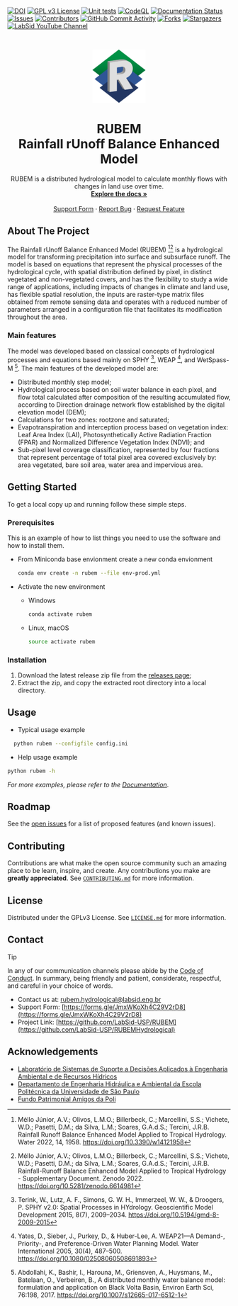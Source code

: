 <!-- PROJECT SHIELDS -->
[![DOI][zenodo-shield]][zenodo-url]
[![GPL v3 License][license-shield]][license-url]
[![Unit tests][github-actions-unit-tests-shield]][github-actions-unit-tests-url]
[![CodeQL][github-actions-codeql-shield]][github-actions-codeql-url]
[![Documentation Status][readthedocs-shield]][readthedocs-url]
[![Issues][issues-shield]][issues-url]
[![Contributors][contributors-shield]][contributors-url]
[![GitHub Commit Activity][commit-activity-shield]][commit-activity-url]
[![Forks][forks-shield]][forks-url]
[![Stargazers][stars-shield]][stars-url]
[![LabSid YouTube Channel][youtube-shield]][youtube-url]


<!-- PROJECT LOGO -->
<br />
<p align="center">
  <a href="https://github.com/LabSid-USP/RUBEM">
    <img src="doc/source/_static/icon.png" alt="Logo" width="120" height="120">
  </a>
  <h1 align="center">RUBEM<br>Rainfall rUnoff Balance Enhanced Model</br></h1>
  <p align="center">
    RUBEM is a distributed hydrological model to calculate monthly flows with changes in land use over time.
    <br />
    <a href="https://rubem.readthedocs.io/en/latest"><strong>Explore the docs »</strong></a>
    <br />
    <br />
    <a href="https://forms.gle/JmxWKoXh4C29V2rD8">Support Form</a>
    ·
    <a href="https://github.com/LabSid-USP/RUBEM/issues">Report Bug</a>
    ·
    <a href="https://github.com/LabSid-USP/RUBEM/issues">Request Feature</a>
  </p>
</p>


<!-- ABOUT THE PROJECT -->
## About The Project

The Rainfall rUnoff Balance Enhanced Model (RUBEM) [^MELLOetal2022a][^MELLOetal2022b] is a hydrological model for transforming precipitation into surface and subsurface runoff. The model is based on equations that represent the physical processes of the hydrological cycle, with spatial distribution defined by pixel, in distinct vegetated and non-vegetated covers, and has the flexibility to study a wide range of applications, including impacts of changes in climate and land use, has flexible spatial resolution, the inputs are raster-type matrix files obtained from remote sensing data and operates with a reduced number of parameters arranged in a configuration file that facilitates its modification throughout the area.

### Main features

The model was developed based on classical concepts of hydrological processes and equations based mainly on SPHY [^TERINKetal2015], WEAP [^YATESetal2005], and WetSpass-M [^ABDOLLAHIetal2017]. The main features of the developed model are:

- Distributed monthly step model;
- Hydrological process based on soil water balance in each pixel, and flow total calculated after composition of the resulting accumulated flow, according to Direction drainage network flow established by the digital elevation model (DEM);
- Calculations for two zones: rootzone and saturated;
- Evapotranspiration and interception process based on vegetation index: Leaf Area Index (LAI), Photosynthetically Active Radiation Fraction (FPAR) and Normalized Difference Vegetation Index (NDVI); and
- Sub-pixel level coverage classification, represented by four fractions that represent percentage of total pixel area covered exclusively by: area vegetated, bare soil area, water area and impervious area.

<!-- GETTING STARTED -->
## Getting Started

To get a local copy up and running follow these simple steps.

### Prerequisites

This is an example of how to list things you need to use the software and how to install them.

- From Miniconda base envionment create a new conda envionment

   ```sh
   conda env create -n rubem --file env-prod.yml
   ```

- Activate the new environment

  - Windows

    ```powershell
    conda activate rubem
    ```
  
  - Linux, macOS
  
    ```sh
    source activate rubem
    ```

### Installation

1. Download the latest release zip file from the [releases page](https://github.com/LabSid-USP/RUBEM/releases);
2. Extract the zip, and copy the extracted root directory into a local directory.


<!-- USAGE EXAMPLES -->
## Usage

- Typical usage example

 ```sh
   python rubem --configfile config.ini
 ```

- Help usage example

```sh
python rubem -h
```

_For more examples, please refer to the [Documentation](https://rubem.readthedocs.io/en/latest)_.

<!-- ROADMAP -->
## Roadmap

See the [open issues](https://github.com/LabSid-USP/RUBEM/issues) for a list of proposed features (and known issues).


<!-- CONTRIBUTING -->
## Contributing

Contributions are what make the open source community such an amazing place to be learn, inspire, and create. Any contributions you make are **greatly appreciated**. See [`CONTRIBUTING.md`](https://github.com/LabSid-USP/RUBEM/blob/main/CONTRIBUTING.md) for more information.

<!-- LICENSE -->
## License

Distributed under the GPLv3 License. See [`LICENSE.md`](https://github.com/LabSid-USP/RUBEM/blob/main/LICENSE) for more information.

<!-- CONTACT -->
## Contact

> [!TIP]
> In any of our communication channels please abide by the [Code of Conduct](https://github.com/LabSid-USP/.github/blob/main/CODE_OF_CONDUCT.md#code-of-conduct). In summary, being friendly and patient, considerate, respectful, and careful in your choice of words.

- Contact us at: [rubem.hydrological@labsid.eng.br](mailto:rubem.hydrological@labsid.eng.br)
- Support Form: [https://forms.gle/JmxWKoXh4C29V2rD8](https://forms.gle/JmxWKoXh4C29V2rD8)
- Project Link: [https://github.com/LabSid-USP/RUBEM](https://github.com/LabSid-USP/RUBEMHydrological)

<!-- ACKNOWLEDGEMENTS -->
## Acknowledgements

- [Laboratório de Sistemas de Suporte a Decisões Aplicados à Engenharia Ambiental e de Recursos Hídricos](https://labsid.poli.usp.br/)
- [Departamento de Engenharia Hidráulica e Ambiental da Escola Politécnica da Universidade de São Paulo](http://www.pha.poli.usp.br/)
- [Fundo Patrimonial Amigos da Poli](https://www.amigosdapoli.com.br/)

<!-- MARKDOWN LINKS & IMAGES -->
[zenodo-shield]: https://zenodo.org/badge/DOI/10.5281/zenodo.10562516.svg
[zenodo-url]: https://doi.org/10.5281/zenodo.10562516
[readthedocs-shield]: https://readthedocs.org/projects/rubem/badge/?version=latest
[readthedocs-url]: https://rubem.readthedocs.io/en/latest/?badge=latest
[github-actions-unit-tests-shield]: https://github.com/LabSid-USP/RUBEM/actions/workflows/build-test-micromamba.yml/badge.svg
[github-actions-unit-tests-url]: https://github.com/LabSid-USP/RUBEM/actions/workflows/build-test-micromamba.yml
[github-actions-codeql-shield]: https://github.com/LabSid-USP/RUBEM/actions/workflows/codeql-analysis.yml/badge.svg
[github-actions-codeql-url]: https://github.com/LabSid-USP/RUBEM/actions/workflows/codeql-analysis.yml
[contributors-shield]: https://img.shields.io/github/contributors/LabSid-USP/RUBEM
[contributors-url]: https://github.com/LabSid-USP/RUBEM/graphs/contributors
[commit-activity-shield]: https://img.shields.io/github/commit-activity/m/LabSid-USP/RUBEM
[commit-activity-url]: https://github.com/LabSid-USP/RUBEM/pulse
[forks-shield]: https://img.shields.io/github/forks/LabSid-USP/RUBEM
[forks-url]: https://github.com/LabSid-USP/RUBEM/network/members
[stars-shield]: https://img.shields.io/github/stars/LabSid-USP/RUBEM
[stars-url]: https://github.com/LabSid-USP/RUBEM/stargazers
[issues-shield]: https://img.shields.io/github/issues/LabSid-USP/RUBEM
[issues-url]: https://github.com/LabSid-USP/RUBEM/issues
[license-shield]: https://img.shields.io/github/license/LabSid-USP/RUBEM
[license-url]: https://github.com/LabSid-USP/RUBEM/blob/master/LICENSE
[youtube-shield]: https://img.shields.io/youtube/channel/subscribers/UCZOGKRCW5mQOY9_w8L7lKJg
[youtube-url]: https://www.youtube.com/user/labsidengbr

<!-- MARKDOWN REFERENCES -->
[^ABDOLLAHIetal2017]: Abdollahi, K., Bashir, I., Harouna, M., Griensven, A., Huysmans, M., Batelaan, O., Verbeiren, B., A distributed monthly water balance model: formulation and application on Black Volta Basin, Environ Earth Sci, 76:198, 2017. https://doi.org/10.1007/s12665-017-6512-1
[^MELLOetal2022a]: Méllo Júnior, A.V.; Olivos, L.M.O.; Billerbeck, C.; Marcellini, S.S.; Vichete, W.D.; Pasetti, D.M.; da Silva, L.M.; Soares, G.A.d.S.; Tercini, J.R.B. Rainfall Runoff Balance Enhanced Model Applied to Tropical Hydrology. Water 2022, 14, 1958. https://doi.org/10.3390/w14121958
[^MELLOetal2022b]: Méllo Júnior, A.V.; Olivos, L.M.O.; Billerbeck, C.; Marcellini, S.S.; Vichete, W.D.; Pasetti, D.M.; da Silva, L.M.; Soares, G.A.d.S.; Tercini, J.R.B. Rainfall-Runoff Balance Enhanced Model Applied to Tropical Hydrology - Supplementary Document. Zenodo 2022. https://doi.org/10.5281/zenodo.6614981
[^TERINKetal2015]: Terink, W., Lutz, A. F., Simons, G. W. H., Immerzeel, W. W., & Droogers, P. SPHY v2.0: Spatial Processes in HYdrology. Geoscientific Model Development 2015, 8(7), 2009–2034. https://doi.org/10.5194/gmd-8-2009-2015
[^YATESetal2005]: Yates, D., Sieber, J., Purkey, D., & Huber-Lee, A. WEAP21—A Demand-, Priority-, and Preference-Driven Water Planning Model. Water International 2005, 30(4), 487–500. https://doi.org/10.1080/02508060508691893